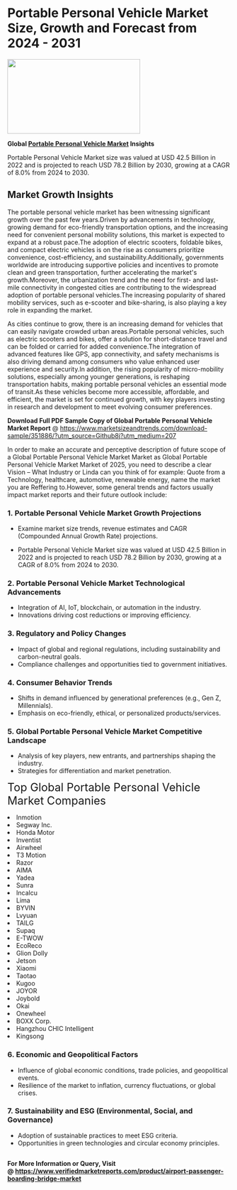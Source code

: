<H1>Portable Personal Vehicle Market Size, Growth and Forecast from 2024 - 2031</H1><img class="aligncenter size-medium wp-image-584254" src="https://thirdeyenews.in/wp-content/uploads/2024/09/Global-Market-Research-300x168.jpeg" alt="" width="300" height="168" /><p><strong>Global&nbsp;<a href="https://www.marketsizeandtrends.com/download-sample/351886/?utm_source=Github8j?utm_medium=207">Portable Personal Vehicle Market</a> Insights</strong></p><p>Portable Personal Vehicle Market size was valued at USD 42.5 Billion in 2022 and is projected to reach USD 78.2 Billion by 2030, growing at a CAGR of 8.0% from 2024 to 2030.</p><p><h2>Market Growth Insights</h2> <p>The portable personal vehicle market has been witnessing significant growth over the past few years.Driven by advancements in technology, growing demand for eco-friendly transportation options, and the increasing need for convenient personal mobility solutions, this market is expected to expand at a robust pace.The adoption of electric scooters, foldable bikes, and compact electric vehicles is on the rise as consumers prioritize convenience, cost-efficiency, and sustainability.Additionally, governments worldwide are introducing supportive policies and incentives to promote clean and green transportation, further accelerating the market's growth.Moreover, the urbanization trend and the need for first- and last-mile connectivity in congested cities are contributing to the widespread adoption of portable personal vehicles.The increasing popularity of shared mobility services, such as e-scooter and bike-sharing, is also playing a key role in expanding the market.</p> <p>As cities continue to grow, there is an increasing demand for vehicles that can easily navigate crowded urban areas.Portable personal vehicles, such as electric scooters and bikes, offer a solution for short-distance travel and can be folded or carried for added convenience.The integration of advanced features like GPS, app connectivity, and safety mechanisms is also driving demand among consumers who value enhanced user experience and security.In addition, the rising popularity of micro-mobility solutions, especially among younger generations, is reshaping transportation habits, making portable personal vehicles an essential mode of transit.As these vehicles become more accessible, affordable, and efficient, the market is set for continued growth, with key players investing in research and development to meet evolving consumer preferences.<p><span class=""><strong>Download Full PDF Sample Copy of Global Portable Personal Vehicle Market Report</strong> @ <a href="https://www.marketsizeandtrends.com/download-sample/351886/?utm_source=Github8j?utm_medium=207" target="_blank">https://www.marketsizeandtrends.com/download-sample/351886/?utm_source=Github8j?utm_medium=207</a></span></p><p>In order to make an accurate and perceptive description of future scope of a Global&nbsp;Portable Personal Vehicle Market Market as Global&nbsp;Portable Personal Vehicle Market Market of 2025, you need to describe a clear Vision &ndash; What Industry or Linda can you think of for example: Quote from a Technology, healthcare, automotive, renewable energy, name the market you are Reffering to.However, some general trends and factors usually impact market reports and their future outlook include:</p><h3>1.&nbsp;<strong>Portable Personal Vehicle Market Growth Projections</strong></h3><ul><li>Examine market size trends, revenue estimates and CAGR (Compounded Annual Growth Rate) projections.</li><li><p>Portable Personal Vehicle Market size was valued at USD 42.5 Billion in 2022 and is projected to reach USD 78.2 Billion by 2030, growing at a CAGR of 8.0% from 2024 to 2030.</p></li></ul><h3>2.&nbsp;<strong>Portable Personal Vehicle Market Technological Advancements</strong></h3><ul><li>Integration of AI, IoT, blockchain, or automation in the industry.</li><li>Innovations driving cost reductions or improving efficiency.</li></ul><h3>3.&nbsp;<strong>Regulatory and Policy Changes</strong></h3><ul><li>Impact of global and regional regulations, including sustainability and carbon-neutral goals.</li><li>Compliance challenges and opportunities tied to government initiatives.</li></ul><h3>4.&nbsp;<strong>Consumer Behavior Trends</strong></h3><ul><li>Shifts in demand influenced by generational preferences (e.g., Gen Z, Millennials).</li><li>Emphasis on eco-friendly, ethical, or personalized products/services.</li></ul><h3>5.&nbsp;<strong>Global Portable Personal Vehicle Market Competitive Landscape</strong></h3><ul><li>Analysis of key players, new entrants, and partnerships shaping the industry.</li><li>Strategies for differentiation and market penetration.</li></ul><p data-pm-slice="1 1 []"><span style="color: inherit; font-family: inherit; font-size: 25px;">Top Global Portable Personal Vehicle Market Companies</span></p><div class="" data-test-id=""><p><li>Inmotion</li><li> Segway Inc.</li><li> Honda Motor</li><li> Inventist</li><li> Airwheel</li><li> T3 Motion</li><li> Razor</li><li> AIMA</li><li> Yadea</li><li> Sunra</li><li> Incalcu</li><li> Lima</li><li> BYVIN</li><li> Lvyuan</li><li> TAILG</li><li> Supaq</li><li> E-TWOW</li><li> EcoReco</li><li> Glion Dolly</li><li> Jetson</li><li> Xiaomi</li><li> Taotao</li><li> Kugoo</li><li> JOYOR</li><li> Joybold</li><li> Okai</li><li> Onewheel</li><li> BOXX Corp.</li><li> Hangzhou CHIC Intelligent</li><li> Kingsong</li></p></div><h3>6.&nbsp;<strong>Economic and Geopolitical Factors</strong></h3><ul><li>Influence of global economic conditions, trade policies, and geopolitical events.</li><li>Resilience of the market to inflation, currency fluctuations, or global crises.</li></ul><h3>7.&nbsp;<strong>Sustainability and ESG (Environmental, Social, and Governance)</strong></h3><ul><li>Adoption of sustainable practices to meet ESG criteria.</li><li>Opportunities in green technologies and circular economy principles.</li></ul><h2><strong style="font-size: 14px;">For More Information or Query, Visit @&nbsp;</strong><a style="background-color: #ffffff; font-size: 14px;" href="https://www.marketsizeandtrends.com/report/portable-personal-vehicle-market/" target="_blank">https://www.verifiedmarketreports.com/product/airport-passenger-boarding-bridge-market</a></h2>
